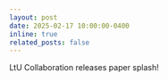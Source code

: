 ```yaml
---
layout: post
date: 2025-02-17 10:00:00-0400
inline: true
related_posts: false
---
```


LtU Collaboration releases paper splash!
